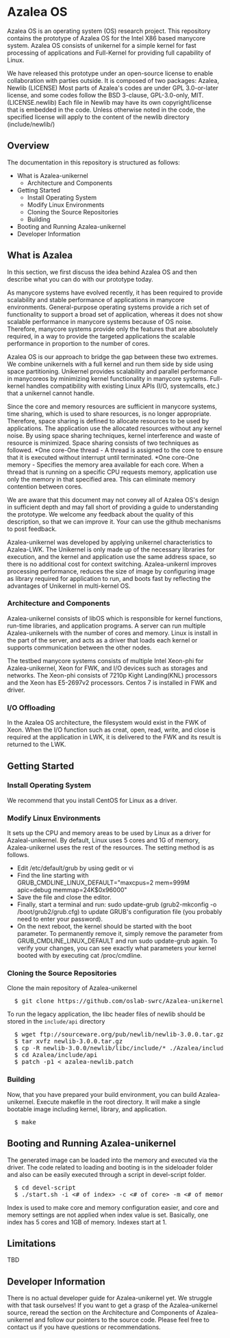 # Azalea OS

Azalea OS is an operating system (OS) research project. This repository contains the prototype of Azalea OS for the Intel  X86 based manycore system. Azalea OS consists of unikernel for a simple kernel for fast processing of applications and Full-Kernel for providing full capability of Linux. 

We have released this prototype under an open-source license to enable collaboration with parties outside. It is composed of two packages: Azalea, Newlib
(LICENSE) Most parts of Azalea's codes are under GPL 3.0-or-later license, and some codes follow the BSD 3-clause, GPL-3.0-only, MIT.
(LICENSE.newlib) Each file in Newlib may have its own copyright/license that is embedded in the code. Unless otherwise noted in the code, the specified license will apply to the content of the newlib directory (include/newlib/)

## Overview

The documentation in this repository is structured as follows:

* What is Azalea-unikernel
  * Architecture and Components
* Getting Started
  * Install Operating System
  * Modify Linux Environments
  * Cloning the Source Repositories
  * Building
* Booting and Running Azalea-unikernel 
* Developer Information

## What is Azalea

In this section, we first discuss the idea behind Azalea OS and then describe what you can do with our prototype today.

As manycore systems have evolved recently, it has been required to provide scalability and stable performance of applications in manycore environments. General-purpose operating systems provide a rich set of functionality to support a broad set of application, whereas it does not show scalable performance in manycore systems because of OS noise. Therefore, manycore systems provide only the features that are absolutely required, in a way to provide the targeted applications the scalable performance in proportion to the number of cores.

Azalea OS is our approach to bridge the gap between these two extremes. We combine unikernels with a full kernel and run them side by side using space partitioning. Unikernel provides scalability and parallel performance in manycoreos by minimizing kernel functionality in manycore systems. Full-kernel handles compatibility with existing Linux APIs (I/O, systemcalls, etc.) that a unikernel cannot handle.

Since the core and memory resources are sufficient in manycore systems, time sharing, which is used to share resources, is no longer appropriate. Therefore, space sharing is defined to allocate resources to be used by applications. The application use the allocated resources without any kernel noise. By using space sharing techniques, kernel interference and waste of resource is minimized. Space sharing consists of two techniques as followed.
*One core-One thread - A thread is assigned to the core to ensure that it is executed without interrupt until terminated.
*One core-One memory - Specifies the memory area available for each core. When a thread that is running on a specific CPU requests memory, application use only the memory in that specified area. This can eliminate memory contention between cores.

We are aware that this document may not convey all of Azalea OS's design in sufficient depth and may fall short of providing a guide to understanding the prototype. We welcome any feedback about the quality of this description, so that we can improve it. Your can use the github mechanisms to post feedback.

Azalea-unikernel was developed by applying unikernel characteristics to Azalea-LWK. The Unikernel is only made up of the necessary libraries for execution, and the kernel and application use the same address space, so there is no additional cost for context switching. Azalea-unikernl improves processing performance, reduces the size of image by configuring image as library required for application to run, and boots fast by reflecting the advantages of Unikernel in multi-kernel OS.

### Architecture and Components

Azalea-unikernel consists of libOS which is responsible for kernel functions, run-time libraries, and application programs. A server can run multiple Azalea-unikernels with the number of cores and memory. Linux is install in the part of the server, and acts as a driver that loads each kernel or supports communication between the other nodes.

The testbed manycore systems consists of multiple Intel Xeon-phi for Azalea-unikernel, Xeon for FWK, and I/O devices such as storages and networks. The Xeon-phi consists of 7210p Kight Landing(KNL) processors and the Xeon has E5-2697v2 processors. Centos 7 is installed in FWK and driver.

### I/O Offloading

In the Azalea OS architecture, the filesystem would exist in the FWK of Xeon. When the I/O function such as creat, open, read, write, and close is required at the application in LWK, it is delivered to the FWK and its result is returned to the LWK.

## Getting Started

### Install Operating System

We recommend that you install CentOS for Linux as a driver.

### Modify Linux Environments

It sets up the CPU and memory areas to be used by Linux as a driver for Azaleal-unikernel. By default, Linux uses 5 cores and 1G of memory, Azalea-unikernel uses the rest of the resources. The setting method is as follows.

* Edit /etc/default/grub by using gedit or vi
* Find the line starting with GRUB_CMDLINE_LINUX_DEFAULT="maxcpus=2 mem=999M apic=debug memmap=24K$0x96000"
* Save the file and close the editor.
* Finally, start a terminal and run: sudo update-grub (grub2-mkconfig -o /boot/grub2/grub.cfg) to update GRUB's configuration file (you probably need to enter your password).
* On the next reboot, the kernel should be started with the boot parameter. To permanently remove it, simply remove the parameter from GRUB_CMDLINE_LINUX_DEFAULT and run sudo update-grub again. To verify your changes, you can see exactly what parameters your kernel booted with by executing cat /proc/cmdline.

### Cloning the Source Repositories

Clone the main repository of Azalea-unikernel
<pre>
  $ git clone https://github.com/oslab-swrc/Azalea-unikernel.git
</pre>

To run the legacy application, the libc header files of newlib should be stored in the ```include/api``` directory

<pre>
  $ wget ftp://sourceware.org/pub/newlib/newlib-3.0.0.tar.gz
  $ tar xvfz newlib-3.0.0.tar.gz
  $ cp -R newlib-3.0.0/newlib/libc/include/* ./Azalea/include/api/
  $ cd Azalea/include/api
  $ patch -p1 < azalea-newlib.patch
</pre>

### Building

Now, that you have prepared your build environment, you can build Azalea-unikernel. Execute makefile in the root directory. 
It will make a single bootable image including kernel, library, and application.

<pre>
  $ make
</pre>

## Booting and Running Azalea-unikernel 

The generated image can be loaded into the memory and executed via the driver. The code related to loading and booting is in the sideloader folder and also can be easily executed through a script in devel-script folder.

<pre>
  $ cd devel-script
  $ ./start.sh -i <# of index> -c <# of core> -m <# of memory>
</pre>

Index is used to make core and memory configuration easier, and core and memory settings are not applied when index value is set. Basically, one index has 5 cores and 1GB of memory. Indexes start at 1.

## Limitations

TBD

## Developer Information

There is no actual developer guide for Azalea-unikernel yet. We struggle with that task ourselves!
If you want to get a grasp of the Azalea-unikernel source, reread the section on the Architecture and Components of Azalea-unikernel and follow our pointers to the source code. 
Please feel free to contact us if you have questions or recommendations.
